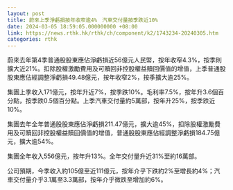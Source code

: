 ```yaml
---
layout: post
title: 蔚來上季淨虧損按年收窄逾4%　汽車交付量按季跌近10%
date: 2024-03-05 18:59:05.000000000 +08:00
link: https://news.rthk.hk/rthk/ch/component/k2/1743234-20240305.htm
categories: rthk
---
```


蔚來去年第4季普通股股東應佔淨虧損近56億元人民幣，按年收窄4.3%，按季則擴大近21%。扣除股權激勵費用及可贖回非控股權益贖回價值的增值，上季普通股股東應佔經調整淨虧損49.48億元，按年收窄2%，按季擴大逾25%。

集團上季收入171億元，按年升近7%，按季跌10%。毛利率7.5%，按年升3.6個百分點，按季跌0.5個百分點。上季汽車交付量約5萬部，按年升25%，按季跌近10%。

集團去年全年普通股股東應佔淨虧損211.47億元，擴大逾45%，扣除股權激勵費用及可贖回非控股權益贖回價值的增值，普通股股東應佔經調整淨虧損184.75億元，擴大逾54%。

集團全年收入556億元，按年升13%。全年交付量升近31%至約16萬部。

公司預期，今季收入約105億至近111億元，按年介乎下跌約2%至增長約4%；汽車交付量介乎3.1萬至3.3萬部，按年介乎微跌至增加約6%。
